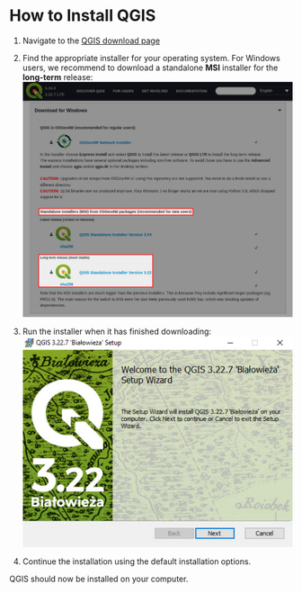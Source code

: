 # How to Install QGIS

1. Navigate to the [QGIS download page](https://qgis.org/en/site/forusers/download.html)
2. Find the appropriate installer for your operating system. For Windows users, we recommend to download a standalone **MSI** installer for the **long-term** release:
	![](./qgis-download.jpg)

3. Run the installer when it has finished downloading:
	![](./qgis-installer.jpg)

4. Continue the installation using the default installation options.

QGIS should now be installed on your computer.
